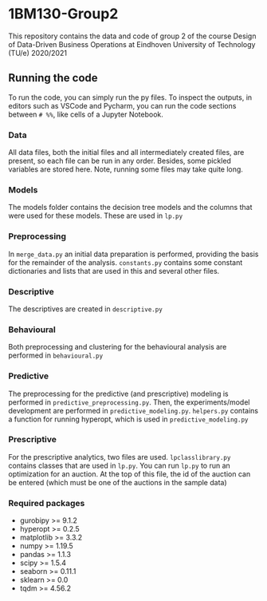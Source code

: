 ﻿# 1BM130-Group2
This repository contains the data and code of group 2 of the course Design of Data-Driven Business Operations at Eindhoven University of Technology (TU/e) 2020/2021
## Running the code
To run the code, you can simply run the py files. To inspect the outputs, in editors such as VSCode and Pycharm, you can run the code sections between `# %%`, like cells of a Jupyter Notebook.
### Data
All data files, both the initial files and all intermediately created files, are present, so each file can be run in any order. Besides, some pickled variables are stored here. Note, running some files may take quite long.

### Models
The models folder contains the decision tree models and the columns that were used for these models. These are used in `lp.py`
### Preprocessing
In `merge_data.py` an initial data preparation is performed, providing the basis for the remainder of the analysis. `constants.py` contains some constant dictionaries and lists that are used in this and several other files.

### Descriptive
The descriptives are created in `descriptive.py`

### Behavioural
Both preprocessing and clustering for the behavioural analysis are performed in `behavioural.py`

### Predictive
The preprocessing for the predictive (and prescriptive) modeling is performed in `predictive_preprocessing.py`. Then, the experiments/model development are performed in `predictive_modeling.py`. `helpers.py` contains a function for running hyperopt, which is used in `predictive_modeling.py`
### Prescriptive
For the prescriptive analytics, two files are used. `lpclasslibrary.py` contains classes that are used in `lp.py`. You can run `lp.py` to run an optimization for an auction. At the top of this file, the id of the auction can be entered (which must be one of the auctions in the sample data) 

### Required packages
- gurobipy >= 9.1.2
- hyperopt >= 0.2.5
- matplotlib >= 3.3.2
- numpy >= 1.19.5
- pandas >= 1.1.3
- scipy >= 1.5.4
- seaborn >= 0.11.1
- sklearn >= 0.0
- tqdm >= 4.56.2

